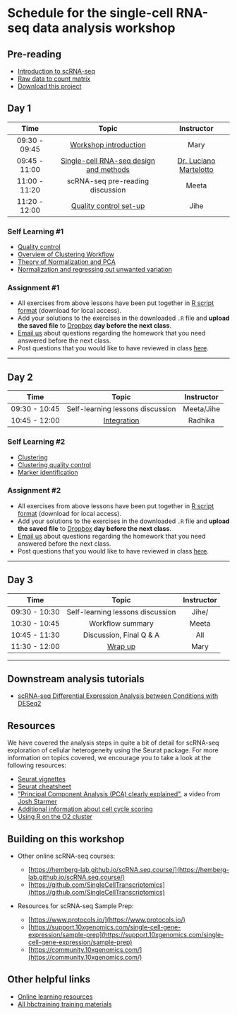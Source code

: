 # Schedule for the single-cell RNA-seq data analysis workshop

## Pre-reading

* [Introduction to scRNA-seq](../lessons/01_intro_to_scRNA-seq.md)
* [Raw data to count matrix](../lessons/02_SC_generation_of_count_matrix.md)
* [Download this project](https://www.dropbox.com/sh/qwfznnx7rg68kso/AACWI8fzNzKFOSsvSoi-20b3a?dl=1)

## Day 1

| Time |  Topic  | Instructor |
|:-----------:|:----------:|:--------:|
| 09:30 - 09:45 | [Workshop introduction](https://github.com/hbctraining/scRNA-seq_online/raw/master/slides/Intro_to_workshop.pdf) | Mary |
| 09:45 - 11:00| [Single-cell RNA-seq design and methods](https://www.dropbox.com/s/itxrximdmn3vbse/SCC_HBCBioinfo_Course_LM.pdf?dl=1) | [Dr. Luciano Martelotto](https://singlecellcore.hms.harvard.edu/people/luciano-martelotto) |
| 11:00 - 11:20 | scRNA-seq pre-reading discussion | Meeta |
| 11:20 - 12:00 | [Quality control set-up](../lessons/03_SC_quality_control-setup.md) | Jihe |


### Self Learning #1

* [Quality control](../lessons/04_SC_quality_control.md)
* [Overview of Clustering Workflow](../lessons/postQC_workflow.md)
* [Theory of Normalization and PCA](../lessons/05_normalization_and_PCA.md)
* [Normalization and regressing out unwanted variation](../lessons/06_SC_SCT_normalization.md)

### Assignment #1
* All exercises from above lessons have been put together in [R script format](../homework/Day1_exercise.R) (download for local access).
* Add your solutions to the exercises in the downloaded `.R` file and **upload the saved file** to [Dropbox](https://www.dropbox.com/request/2KDzeFlwB57WVjaKTWVD) **day before the next class**.
* [Email us](mailto:hbctraining@hsph.harvard.edu) about questions regarding the homework that you need answered before the next class.
* Post questions that you would like to have reviewed in class [here](https://PollEv.com/hbctraining945).


***

## Day 2

| Time |  Topic  | Instructor |
|:-----------:|:----------:|:--------:|
| 09:30 - 10:45 | Self-learning lessons discussion | Meeta/Jihe |
| 10:45 - 12:00| [Integration](../lessons/06_integration.md) | Radhika |

### Self Learning #2
* [Clustering](../lessons/07_SC_clustering_cells_SCT.md)
* [Clustering quality control](../lessons/08_SC_clustering_quality_control.md)
* [Marker identification](../lessons/09_merged_SC_marker_identification.md)

### Assignment #2
* All exercises from above lessons have been put together in [R script format](../homework/Day2_exercise.R) (download for local access).
* Add your solutions to the exercises in the downloaded `.R` file and **upload the saved file** to [Dropbox](https://www.dropbox.com/request/uWfFxpxSiaMTbqcQP7uu) **day before the next class**.
* [Email us](mailto:hbctraining@hsph.harvard.edu) about questions regarding the homework that you need answered before the next class.
* Post questions that you would like to have reviewed in class [here](https://PollEv.com/hbctraining945).


***

## Day 3

| Time |  Topic  | Instructor |
|:-----------:|:----------:|:--------:|
| 09:30 - 10:30 | Self-learning lessons discussion | Jihe/ |
| 10:30 - 10:45 | Workflow summary | Meeta |
| 10:45 - 11:30 | Discussion, Final Q & A | All |
| 11:30 - 12:00 | [Wrap up](https://github.com/hbctraining/scRNA-seq_online/raw/master/slides/Workshop_wrapup.pdf) | Mary |

***

## Downstream analysis tutorials

* [scRNA-seq Differential Expression Analysis between Conditions with DESeq2](../lessons/pseudobulk_DESeq2_scrnaseq.md)

## Resources
We have covered the analysis steps in quite a bit of detail for scRNA-seq exploration of cellular heterogeneity using the Seurat package. For more information on topics covered, we encourage you to take a look at the following resources:

* [Seurat vignettes](https://satijalab.org/seurat/vignettes.html)
* [Seurat cheatsheet](https://satijalab.org/seurat/essential_commands.html)
* ["Principal Component Analysis (PCA) clearly explained"](https://www.youtube.com/watch?v=_UVHneBUBW0), a video from [Josh Starmer](https://twitter.com/joshuastarmer)
* [Additional information about cell cycle scoring](../lessons/cell_cycle_scoring.md)
* [Using R on the O2 cluster](https://hbctraining.github.io/Intro-to-Unix-QMB/lessons/R_on_o2.html)

## Building on this workshop

* Other online scRNA-seq courses:
  - [https://hemberg-lab.github.io/scRNA.seq.course/](https://hemberg-lab.github.io/scRNA.seq.course/)
  - [https://github.com/SingleCellTranscriptomics](https://github.com/SingleCellTranscriptomics)

* Resources for scRNA-seq Sample Prep:
  - [https://www.protocols.io/](https://www.protocols.io/)
  - [https://support.10xgenomics.com/single-cell-gene-expression/sample-prep](https://support.10xgenomics.com/single-cell-gene-expression/sample-prep)
  - [https://community.10xgenomics.com/](https://community.10xgenomics.com/)

## Other helpful links
* [Online learning resources](https://hbctraining.github.io/bioinformatics_online/lists/online_trainings.html)
* [All hbctraining training materials](https://hbctraining.github.io/main)


